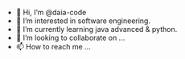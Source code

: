 - 👋 Hi, I’m @daia-code
- 👀 I’m interested in software engineering.
- 🌱 I’m currently learning java advanced & python.
- 💞️ I’m looking to collaborate on ...
- 📫 How to reach me ...

<!---
daia-code/daia-code is a ✨ special ✨ repository because its `README.md` (this file) appears on your GitHub profile.
You can click the Preview link to take a look at your changes.
--->
